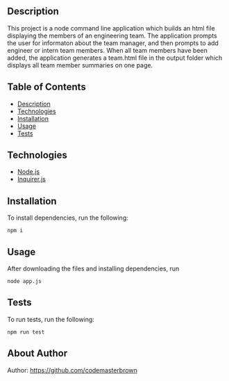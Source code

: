 ## Description

This project is a node command line application which builds an html file displaying the members of an engineering team. The application prompts the user for informaton about the team manager, and then prompts to add engineer or intern team members. When all team members have been added, the application generates a team.html file in the output folder which displays all team member summaries on one page.


## Table of Contents

* [Description](#description)
* [Technologies](#technologies)
* [Installation](#installation)
* [Usage](#usage)
* [Tests](#tests)


## Technologies

* [Node.js](https://nodejs.org/)
* [Inquirer.js](https://www.npmjs.com/package/inquirer)

## Installation

To install dependencies, run the following:

`
npm i
`

## Usage

After downloading the files and installing dependencies, run 

`
node app.js
`

## Tests

To run tests, run the following:

`
npm run test
`

## About Author

Author: https://github.com/codemasterbrown
